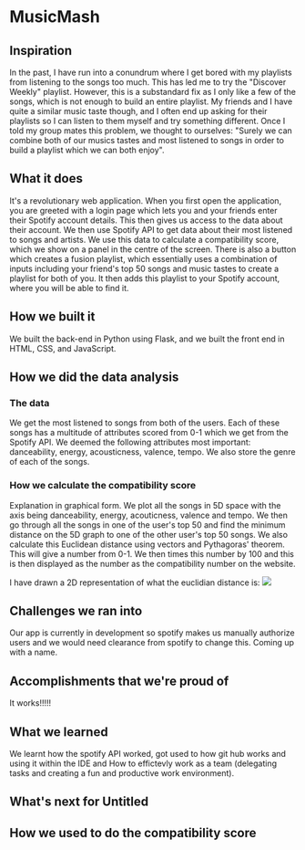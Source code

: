 # MusicMash

## Inspiration
In the past, I have run into a conundrum where I get bored with my playlists from listening to the songs too much. This has led me to try the "Discover Weekly" playlist. However, this is a substandard fix as I only like a few of the songs, which is not enough to build an entire playlist. My friends and I have quite a similar music taste though, and I often end up asking for their playlists so I can listen to them myself and try something different. Once I told my group mates this problem, we thought to ourselves: "Surely we can combine both of our musics tastes and most listened to songs in order to build a playlist which we can both enjoy".

## What it does
It's a revolutionary web application. When you first open the application, you are greeted with a login page which lets you and your friends enter their Spotify account details. This then gives us access to the data about their account. We then use Spotify API to get data about their most listened to songs and artists. We use this data to calculate a compatibility score, which we show on a panel in the centre of the screen. There is also a button which creates a fusion playlist, which essentially uses a combination of inputs including your friend's top 50 songs and music tastes to create a playlist for both of you. It then adds this playlist to your Spotify account, where you will be able to find it.

## How we built it
We built the back-end in Python using Flask, and we built the front end in HTML, CSS, and JavaScript.

## How we did the data analysis
### The data
We get the most listened to songs from both of the users. Each of these songs has a multitude of attributes scored from 0-1 which we get from the Spotify API. We deemed the following attributes most important: danceability, energy, acousticness, valence, tempo. We also store the genre of each of the songs.

### How we calculate the compatibility score
Explanation in graphical form. We plot all the songs in 5D space with the axis being danceability, energy, acouticness, valence and tempo. We then go through all the songs in one of the user's top 50 and find the minimum distance on the 5D graph to one of the other user's top 50 songs. We also calculate this Euclidean distance using vectors and Pythagoras' theorem. This will give a number from 0-1. We then times this number by 100 and this is then displayed as the number as the compatibility number on the website.

I have drawn a 2D representation of what the euclidian distance is:
![](https://github.com/hja03/TopHackersAndShaggers/blob/main/2d%20representation.PNG)

## Challenges we ran into
Our app is currently in development so spotify makes us manually authorize users and we would need clearance from spotify to change this.
Coming up with a name.

## Accomplishments that we're proud of
It works!!!!!

## What we learned
We learnt how the spotify API worked, got used to how git hub works and using it within the IDE and How to effictevly work as a team (delegating tasks and creating a fun and productive work environment).

## What's next for Untitled


## How we used to do the compatibility score
